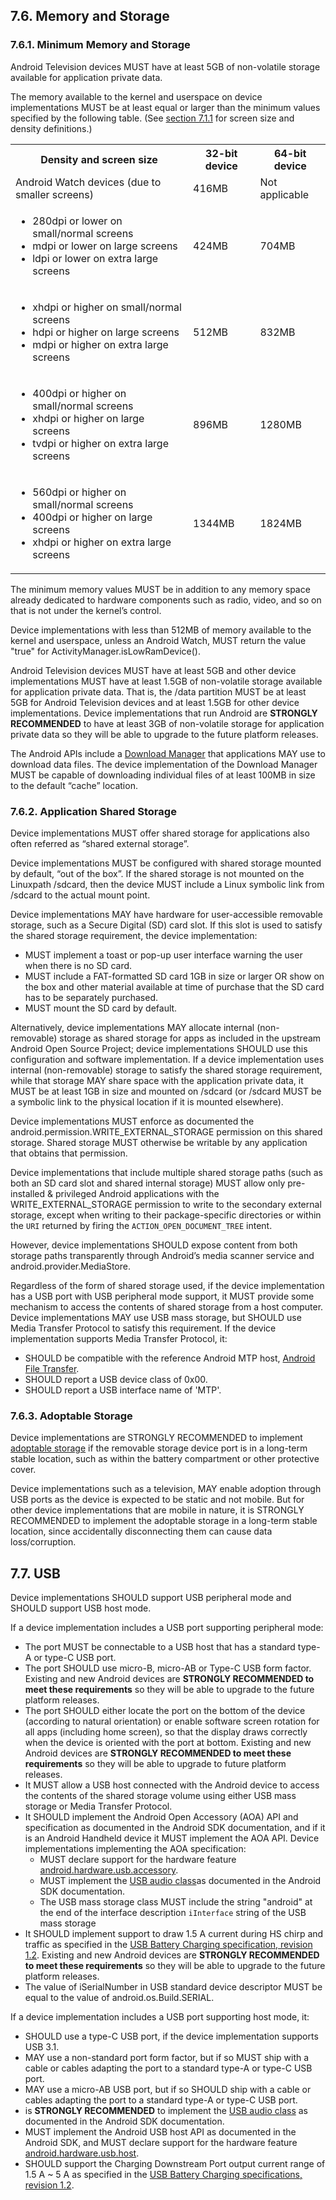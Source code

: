 ## 7.6\. Memory and Storage

### 7.6.1\. Minimum Memory and Storage

<div class="note">

Android Television devices MUST have at least 5GB of non-volatile storage
available for application private data.

</div>

The memory available to the kernel and userspace on device implementations MUST
be at least equal or larger than the minimum values specified by the following
table. (See [section 7.1.1](#7_1_1_screen_configuration) for screen size and
density definitions.)

<table>
 <tr>
    <th>Density and screen size</th>
    <th>32-bit device</th>
    <th>64-bit device</th>
 </tr>
 <tr>
    <td>Android Watch devices (due to smaller screens)</td>
    <td>416MB</td>
    <td>Not applicable</td>
 </tr>
 <tr>
    <td><ul>
    <li class="table_list">280dpi or lower on small/normal screens</li>
    <li class="table_list">mdpi or lower on large screens</li>
    <li class="table_list">ldpi or lower on extra large screens</li>
    </ul></td>
    <td>424MB</td>
    <td>704MB</td>
 </tr>
 <tr>
    <td><ul>
    <li class="table_list">xhdpi or higher on small/normal screens</li>
    <li class="table_list">hdpi or higher on large screens</li>
    <li class="table_list">mdpi or higher on extra large screens</li></ul></td>
    <td>512MB</td>
    <td>832MB</td>
 </tr>
 <tr>
    <td><ul>
    <li class="table_list">400dpi or higher on small/normal screens</li>
    <li class="table_list">xhdpi or higher on large screens</li>
     <li class="table_list">tvdpi or higher on extra large screens</li></ul></td>
    <td>896MB</td>
    <td>1280MB</td>
 </tr>
 <tr>
    <td><ul>
    <li class="table_list">560dpi or higher on small/normal screens</li>
    <li class="table_list">400dpi or higher on large screens</li>
    <li class="table_list">xhdpi or higher on extra large screens</li></ul></td>
    <td>1344MB</td>
    <td>1824MB</td>
 </tr>
</table>

The minimum memory values MUST be in addition to any memory space already
dedicated to hardware components such as radio, video, and so on that is not
under the kernel’s control.

Device implementations with less than 512MB of memory available to the kernel
and userspace, unless an Android Watch, MUST return the value "true" for
ActivityManager.isLowRamDevice().

Android Television devices MUST have at least 5GB and other device
implementations MUST have at least 1.5GB of non-volatile storage available for
application private data. That is, the /data partition MUST be at least 5GB for
Android Television devices and at least 1.5GB for other device implementations.
Device implementations that run Android are **STRONGLY RECOMMENDED** to have at
least 3GB of non-volatile storage for application private data so they will be
able to upgrade to the future platform releases.

The Android APIs include a [Download
Manager](http://developer.android.com/reference/android/app/DownloadManager.html)
that applications MAY use to download data files. The device implementation of
the Download Manager MUST be capable of downloading individual files of at
least 100MB in size to the default “cache” location.

### 7.6.2\. Application Shared Storage

Device implementations MUST offer shared storage for applications also often
referred as “shared external storage”.

Device implementations MUST be configured with shared storage mounted by
default, “out of the box”. If the shared storage is not mounted on the
Linuxpath /sdcard, then the device MUST include a Linux symbolic link from
/sdcard to the actual mount point.

Device implementations MAY have hardware for user-accessible removable storage,
such as a Secure Digital (SD) card slot. If this slot is used to satisfy the
shared storage requirement, the device implementation:

*   MUST implement a toast or pop-up user interface warning the user when there
is no SD card.
*   MUST include a FAT-formatted SD card 1GB in size or larger OR show on the
box and other material available at time of purchase that the SD card has to be
separately purchased.
*   MUST mount the SD card by default.

Alternatively, device implementations MAY allocate internal (non-removable)
storage as shared storage for apps as included in the upstream Android Open
Source Project; device implementations SHOULD use this configuration and
software implementation. If a device implementation uses internal
(non-removable) storage to satisfy the shared storage requirement, while that
storage MAY share space with the application private data, it MUST be at least
1GB in size and mounted on /sdcard (or /sdcard MUST be a symbolic link to the
physical location if it is mounted elsewhere).

Device implementations MUST enforce as documented the
android.permission.WRITE_EXTERNAL_STORAGE permission on this shared storage.
Shared storage MUST otherwise be writable by any application that obtains that
permission.

Device implementations that include multiple shared storage paths (such as both
an SD card slot and shared internal storage) MUST allow only pre-installed &amp;
privileged Android applications with the WRITE_EXTERNAL_STORAGE permission to
write to the secondary external storage, except when writing to their
package-specific directories or within the `URI` returned by firing the
`ACTION_OPEN_DOCUMENT_TREE` intent.

However, device implementations SHOULD expose content from both storage paths
transparently through Android’s media scanner service and
android.provider.MediaStore.

Regardless of the form of shared storage used, if the device implementation has
a USB port with USB peripheral mode support, it MUST provide some mechanism to
access the contents of shared storage from a host computer. Device
implementations MAY use USB mass storage, but SHOULD use Media Transfer
Protocol to satisfy this requirement. If the device implementation supports
Media Transfer Protocol, it:

*   SHOULD be compatible with the reference Android MTP host, [Android File
Transfer](http://www.android.com/filetransfer).
*   SHOULD report a USB device class of 0x00.
*   SHOULD report a USB interface name of 'MTP'.

### 7.6.3\. Adoptable Storage

Device implementations are STRONGLY RECOMMENDED to implement [adoptable
storage](http://source.android.com/devices/storage/adoptable.html) if the
removable storage device port is in a long-term stable location, such as within
the battery compartment or other protective cover.

Device implementations such as a television, MAY enable adoption through USB
ports as the device is expected to be static and not mobile. But for other
device implementations that are mobile in nature, it is STRONGLY RECOMMENDED to
implement the adoptable storage in a long-term stable location, since
accidentally disconnecting them can cause data loss/corruption.

## 7.7\. USB

Device implementations SHOULD support USB peripheral mode and SHOULD support
USB host mode.

If a device implementation includes a USB port supporting peripheral mode:

*   The port MUST be connectable to a USB host that has a standard type-A or type-C USB port.
*   The port SHOULD use micro-B, micro-AB or Type-C USB form factor. Existing and new Android devices are **STRONGLY RECOMMENDED to meet these requirements** so they will be able to upgrade to the future platform releases.
*   The port SHOULD either locate the port on the bottom of the device
(according to natural orientation) or enable software screen rotation for all
apps (including home screen), so that the display draws correctly when the
device is oriented with the port at bottom. Existing and new Android devices
are **STRONGLY RECOMMENDED to meet these requirements** so they will be able to
upgrade to future platform releases.
*   It MUST allow a USB host connected with the Android device to access the
contents of the shared storage volume using either USB mass storage or Media
Transfer Protocol.
*   It SHOULD implement the Android Open Accessory (AOA) API and specification
as documented in the Android SDK documentation, and if it is an Android
Handheld device it MUST implement the AOA API. Device implementations
implementing the AOA specification:
    *   MUST declare support for the hardware feature
[android.hardware.usb.accessory](http://developer.android.com/guide/topics/connectivity/usb/accessory.html).
    *   MUST implement the [USB audio
class](http://developer.android.com/reference/android/hardware/usb/UsbConstants.html#USB_CLASS_AUDIO)as
documented in the Android SDK documentation.
    *   The USB mass storage class MUST include the string "android" at the end
of the interface description `iInterface` string of the USB mass storage
*   It SHOULD implement support to draw 1.5 A current during HS chirp and
traffic as specified in the [USB Battery Charging specification, revision
1.2](http://www.usb.org/developers/docs/devclass_docs/BCv1.2_070312.zip).
Existing and new Android devices are **STRONGLY RECOMMENDED to meet these
requirements** so they will be able to upgrade to the future platform releases.
*   The value of iSerialNumber in USB standard device descriptor MUST be equal
to the value of android.os.Build.SERIAL.

If a device implementation includes a USB port supporting host mode, it:

*   SHOULD use a type-C USB port, if the device implementation supports USB 3.1.
*   MAY use a non-standard port form factor, but if so MUST ship with a cable
or cables adapting the port to a standard type-A or type-C USB port.
*   MAY use a micro-AB USB port, but if so SHOULD ship with a cable or cables
adapting the port to a standard type-A or type-C USB port.
*   is **STRONGLY RECOMMENDED** to implement the [USB audio
class](http://developer.android.com/reference/android/hardware/usb/UsbConstants.html#USB_CLASS_AUDIO)
as documented in the Android SDK documentation.
*   MUST implement the Android USB host API as documented in the Android SDK,
and MUST declare support for the hardware feature
[android.hardware.usb.host](http://developer.android.com/guide/topics/connectivity/usb/host.html).
*   SHOULD support the Charging Downstream Port output current range of 1.5 A ~
5 A as specified in the [USB Battery Charging specifications, revision
1.2](http://www.usb.org/developers/docs/devclass_docs/BCv1.2_070312.zip).
